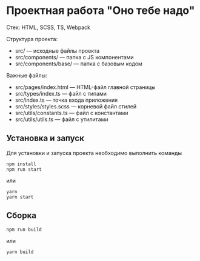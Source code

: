 # Проектная работа "Оно тебе надо"

Стек: HTML, SCSS, TS, Webpack

Структура проекта:

-   src/ — исходные файлы проекта
-   src/components/ — папка с JS компонентами
-   src/components/base/ — папка с базовым кодом

Важные файлы:

-   src/pages/index.html — HTML-файл главной страницы
-   src/types/index.ts — файл с типами
-   src/index.ts — точка входа приложения
-   src/styles/styles.scss — корневой файл стилей
-   src/utils/constants.ts — файл с константами
-   src/utils/utils.ts — файл с утилитами

## Установка и запуск

Для установки и запуска проекта необходимо выполнить команды

```
npm install
npm run start
```

или

```
yarn
yarn start
```

## Сборка

```
npm run build
```

или

```
yarn build
```
